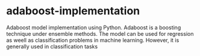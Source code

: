 # adaboost-implementation
Adaboost model implementation using Python.
Adaboost is a boosting technique under ensemble methods.
The model can be used for regression as weell as classification problems in machine learning. However, it is generally used in classification tasks
